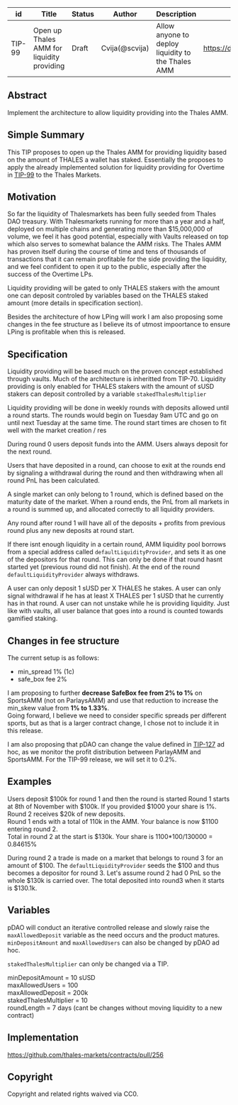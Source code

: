 | id     | Title                                      | Status | Author               | Description                                    | Discussions to                | Created    |
| ------ | ------------------------------------------ | ------ | -------------------- | ---------------------------------------------- | ----------------------------- | ---------- |
| TIP-99 | Open up Thales AMM for liquidity providing | Draft  | Cvija(@scvija) | Allow anyone to deploy liquidity to the Thales AMM | https://discord.gg/rPpPcMXSeU | 2023-04-26 |

## Abstract

Implement the architecture to allow liquidity providing into the Thales AMM.

## Simple Summary

This TIP proposes to open up the Thales AMM for providing liquidity based on the amount of THALES a wallet has staked. Essentially the proposes to apply the already implemented solution for liquidity providing for Overtime in [TIP-99](TIPs/TIP-99.md) to the Thales Markets.

## Motivation

So far the liquidity of Thalesmarkets has been fully seeded from Thales DAO treasury. With Thalesmarkets running for more than a year and a half, deployed on multiple chains and generating more than $15,000,000 of volume, we feel it has good potential, especially with Vaults released on top which also serves to somewhat balance the AMM risks. The Thales AMM has proven itself during the course of time and tens of thousands of transactions that it can remain profitable for the side providing the liquidity, and we feel confident to open it up to the public, especially after the success of the Overtime LPs.

Liquidity providing will be gated to only THALES stakers with the amount one can deposit controled by variables based on the THALES staked amount (more details in specification section).

Besides the architecture of how LPing will work I am also proposing some changes in the fee structure as I believe its of utmost impoortance to ensure LPing is profitable when this is released.

## Specification

Liquidity providing will be based much on the proven concept established through vaults. Much of the architecture is inheritted from TIP-70. Liquidity providing is only enabled for THALES stakers with the amount of sUSD stakers can deposit controlled by a variable `stakedThalesMultiplier`

Liquidity providing will be done in weekly rounds with deposits allowed until a round starts.
The rounds would begin on Tuesday 9am UTC and go on until next Tuesday at the same time.
The round start times are chosen to fit well with the market creation / res

During round 0 users deposit funds into the AMM. Users always deposit for the next round.

Users that have deposited in a round, can choose to exit at the rounds end by signaling a withdrawal during the round and then withdrawing when all round PnL has been calculated.

A single market can only belong to 1 round, which is defined based on the maturity date of the market. When a round ends, the PnL from all markets in a round is summed up, and allocated correctly to all liquidity providers.

Any round after round 1 will have all of the deposits + profits from previous round plus any new deposits at round start.


If there isnt enough liquidity in a certain round, AMM liquidity pool borrows from a special address called `defaultLiquidityProvider`,
and sets it as one of the depositors for that round.
This can only be done if that round hasnt started yet (previous round did not finish).
At the end of the round `defaultLiquidityProvider` always withdraws.

A user can only deposit 1 sUSD per X THALES he stakes. A user can only signal withdrawal if he has at least X THALES per 1 sUSD that he currently has in that round. A user can not unstake while he is providing liquidity. Just like with vaults, all user balance that goes into a round is counted towards gamified staking. 


## Changes in fee structure

The current setup is as follows:

- min_spread 1% (1c)
- safe_box fee 2%


I am proposing to further **decrease SafeBox fee from 2% to 1%** on SportsAMM (not on ParlaysAMM) and use that reduction to increase the min_skew value from **1% to 1.33%**.  
Going forward, I believe we need to consider specific spreads per different sports, but as that is a larger contract change, I chose not to include it in this release.

I am also proposing that pDAO can change the value defined in [TIP-127](https://github.com/thales-markets/thales-improvement-proposals/blob/main/TIPs/TIP-127.md) ad hoc, as we monitor the profit distribution between ParlayAMM and SportsAMM. For the TIP-99 release, we will set it to 0.2%.

## Examples

Users deposit $100k for round 1 and then the round is started
Round 1 starts at 8th of November with $100k. If you provided $1000 your share is 1%.  
Round 2 receives $20k of new deposits.  
Round 1 ends with a total of 110k in the AMM. Your balance is now $1100 entering round 2.  
Total in round 2 at the start is $130k. Your share is 1100\*100/130000 = 0.84615%

During round 2 a trade is made on a market that belongs to round 3 for an amount of $100. The `defaultLiquidityProvider` seeds the $100 and thus becomes a depositor for round 3. Let's assume round 2 had 0 PnL so the whole $130k is carried over. The total deposited into round3 when it starts is $130.1k.

## Variables

pDAO will conduct an iterative controlled release and slowly raise the `maxAllowedDeposit` variable as the need occurs and the product matures. `minDepositAmount` and `maxAllowedUsers` can also be changed by pDAO ad hoc.

`stakedThalesMultiplier` can only be changed via a TIP.

minDepositAmount = 10 sUSD  
maxAllowedUsers = 100  
maxAllowedDeposit = 200k  
stakedThalesMultiplier = 10  
roundLength = 7 days (cant be changes without moving liquidity to a new contract)

## Implementation

https://github.com/thales-markets/contracts/pull/256

## Copyright

Copyright and related rights waived via CC0.
